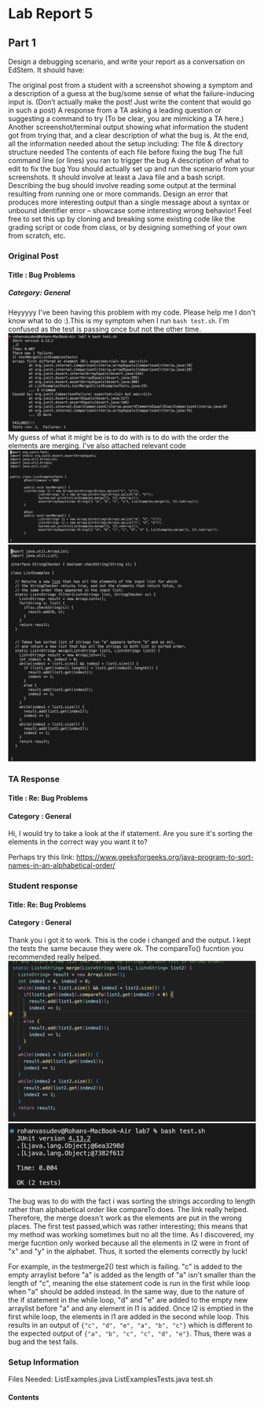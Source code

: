 # Lab Report 5

## Part 1

Design a debugging scenario, and write your report as a conversation on EdStem. It should have:

The original post from a student with a screenshot showing a symptom and a description of a guess at the bug/some sense of what the failure-inducing input is. 
(Don’t actually make the post! Just write the content that would go in such a post)
A response from a TA asking a leading question or suggesting a command to try (To be clear, you are mimicking a TA here.)
Another screenshot/terminal output showing what information the student got from trying that, and a clear description of what the bug is.
At the end, all the information needed about the setup including:
The file & directory structure needed
The contents of each file before fixing the bug
The full command line (or lines) you ran to trigger the bug
A description of what to edit to fix the bug
You should actually set up and run the scenario from your screenshots. It should involve at least a Java file and a bash script. 
Describing the bug should involve reading some output at the terminal resulting from running one or more commands. 
Design an error that produces more interesting output than a single message about a syntax or unbound identifier error – showcase some interesting wrong behavior! 
Feel free to set this up by cloning and breaking some existing code like the grading script or code from class, or by designing something of your own from scratch, etc.

### Original Post

#### Title : Bug Problems
##### Category: General 
Heyyyyy I've been having this problem with my code. Please help me I don't know what to do :).This is my symptom when I run ```bash test.sh```. I'm confused as the test is passing once but not the other time. 
![Image](actualsymptom)
My guess of what it might be is to do with is to do with the order the elements are merging. I've also attached relevant code
![Image](initialtest)
![Image](initialcode)

### TA Response

#### Title : Re: Bug Problems 
#### Category : General
Hi, I would try to take a look at the if statement. Are you sure it's sorting the elements in the correct way you want it to? 

Perhaps try this link:
https://www.geeksforgeeks.org/java-program-to-sort-names-in-an-alphabetical-order/

### Student response

#### Title: Re: Bug Problems 
#### Category : General
Thank you i got it to work. This is the code i changed and the output. I kept the tests the same because they were ok. The compareTo() fucntion you recommended really helped. 
![Image](codechange)
![Image](testfinished)

The bug was to do with the fact i was sorting the strings according to length rather than alphabetical order like compareTo does. The link really helped. Therefore, the merge doesn't work as the elements are put in the wrong places. The first test passed,which was rather interesting; this means that my method was working sometimes buit no all the time. As I discovered, my merge fucntion only worked because all the elements in l2 were in front of "x" and "y" in the alphabet. Thus, it sorted the elements correctly by luck!

For example, in the testmerge2() test which is failing. "c" is added to the empty arraylist before "a" is added as the length of "a" isn't smaller than the length of "c", meaning the else statement code is run in the first while loop when "a" should be added instead. In the same way, due to the nature of the if statement in the while loop, "d" and "e" are added to the empty new arraylist before "a" and any element in l1 is added. Once l2 is emptied in the first while loop, the elements in l1 are added in the second while loop. This results in an output of ```{"c", "d", "e", "a", "b", "c"}``` which is different to the expected output of ```{"a", "b", "c", "c", "d", "e"}```. Thus, there was a bug and the test fails.


### Setup Information 
Files Needed:
ListExamples.java
ListExamplesTests.java
test.sh

#### Contents















